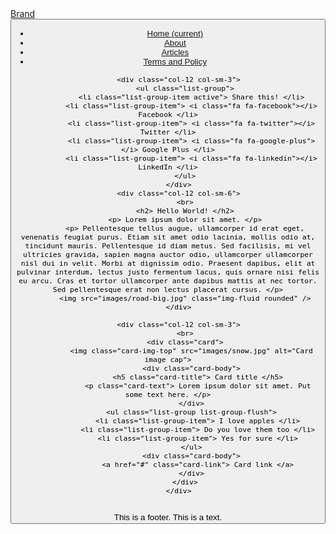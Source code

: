 <!DOCTYPE html>
<html>
<head>
   <title> Try It Yourself </title>
   <meta name="viewport" content="width=device-width, initial-scale=1" />
   <link rel="stylesheet" href="https://stackpath.bootstrapcdn.com/font-awesome/4.7.0/css/font-awesome.min.css" />
   <link rel="stylesheet" href="https://stackpath.bootstrapcdn.com/bootstrap/4.3.1/css/bootstrap.min.css" />
</head>
<body>
   <nav class="navbar navbar-expand-lg navbar-dark bg-dark">
      <a class="navbar-brand" href="#"> Brand </a>
      <button class="navbar-toggler" type="button" data-toggle="collapse" data-target="#navbarNav" aria-controls="navbarNav" aria-expanded="false" aria-label="Toggle navigation">
         <span class="navbar-toggler-icon"
      </button>
      <div class="collapse navbar-collapse" id="navbarNav">
         <ul class="navbar-nav">
            <li class="nav-item active">
               <a class="nav-link" href="#"> Home <span class="sr-only">(current)</span></a>
            </li>
            <li class="nav-item">
               <a class="nav-link" href="#"> About </a>
            </li>
            <li class="nav-item">
               <a class="nav-link" href="#"> Articles </a>
            </li>
            <li class="nav-item">
               <a class="nav-link" href="#"> Terms and Policy </a>
            </li>
         </ul>
      </div>
   <div class="container-fluid">
      <div class="row">
      	
         <div class="col-12 col-sm-3">
            <ul class="list-group">
               <li class="list-group-item active"> Share this! </li>
               <li class="list-group-item"> <i class="fa fa-facebook"></i> Facebook </li>
               <li class="list-group-item"> <i class="fa fa-twitter"></i> Twitter </li>
               <li class="list-group-item"> <i class="fa fa-google-plus"></i> Google Plus </li>
               <li class="list-group-item"> <i class="fa fa-linkedin"></i> LinkedIn </li>
            </ul>
         </div>
         <div class="col-12 col-sm-6">
            <br>
            <h2> Hello World! </h2>
            <p> Lorem ipsum dolor sit amet. </p>
            <p> Pellentesque tellus augue, ullamcorper id erat eget, venenatis feugiat purus. Etiam sit amet odio lacinia, mollis odio at, tincidunt mauris. Pellentesque id diam metus. Sed facilisis, mi vel ultricies gravida, sapien magna auctor odio, ullamcorper ullamcorper nisl dui in velit. Morbi at dignissim odio. Praesent dapibus, elit at pulvinar interdum, lectus justo fermentum lacus, quis ornare nisi felis eu arcu. Cras et tortor ullamcorper ante dapibus mattis at nec tortor. Sed pellentesque erat non lectus placerat cursus. </p>
            <img src="images/road-big.jpg" class="img-fluid rounded" />
         </div>
         
         <div class="col-12 col-sm-3">
            <br>
            <div class="card">
               <img class="card-img-top" src="images/snow.jpg" alt="Card image cap">
               <div class="card-body">
                  <h5 class="card-title"> Card title </h5>
                  <p class="card-text"> Lorem ipsum dolor sit amet. Put some text here. </p>
               </div>
               <ul class="list-group list-group-flush">
                  <li class="list-group-item"> I love apples </li>
                  <li class="list-group-item"> Do you love them too </li>
                  <li class="list-group-item"> Yes for sure </li>
               </ul>
               <div class="card-body">
                  <a href="#" class="card-link"> Card link </a>
               </div>
            </div>
         </div>
         
   <br>
   <footer class="footer mt-auto py-3 bg-dark">
      <div class="container">
         <span class="text-muted"> This is a footer. This is a text. </span>
      </div>
   </footer>
   
   <script src="https://code.jquery.com/jquery-3.3.1.slim.min.js"></script>
   <script src="https://cdnjs.cloudflare.com/ajax/libs/popper.js/1.14.7/umd/popper.min.js"></script>
   <script src="https://stackpath.bootstrapcdn.com/bootstrap/4.3.1/js/bootstrap.min.js"></script>
   
</body>
</html>
